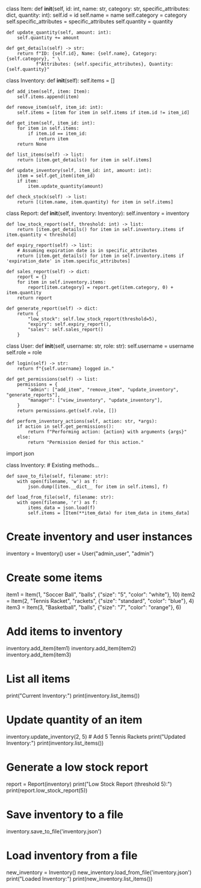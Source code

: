 class Item:
    def __init__(self, id: int, name: str, category: str, specific_attributes: dict, quantity: int):
        self.id = id
        self.name = name
        self.category = category
        self.specific_attributes = specific_attributes
        self.quantity = quantity

    def update_quantity(self, amount: int):
        self.quantity += amount

    def get_details(self) -> str:
        return f"ID: {self.id}, Name: {self.name}, Category: {self.category}, " \
               f"Attributes: {self.specific_attributes}, Quantity: {self.quantity}"
class Inventory:
    def __init__(self):
        self.items = []

    def add_item(self, item: Item):
        self.items.append(item)

    def remove_item(self, item_id: int):
        self.items = [item for item in self.items if item.id != item_id]

    def get_item(self, item_id: int):
        for item in self.items:
            if item.id == item_id:
                return item
        return None

    def list_items(self) -> list:
        return [item.get_details() for item in self.items]

    def update_inventory(self, item_id: int, amount: int):
        item = self.get_item(item_id)
        if item:
            item.update_quantity(amount)

    def check_stock(self) -> list:
        return [(item.name, item.quantity) for item in self.items]
class Report:
    def __init__(self, inventory: Inventory):
        self.inventory = inventory

    def low_stock_report(self, threshold: int) -> list:
        return [item.get_details() for item in self.inventory.items if item.quantity < threshold]

    def expiry_report(self) -> list:
        # Assuming expiration date is in specific_attributes
        return [item.get_details() for item in self.inventory.items if 'expiration_date' in item.specific_attributes]

    def sales_report(self) -> dict:
        report = {}
        for item in self.inventory.items:
            report[item.category] = report.get(item.category, 0) + item.quantity
        return report

    def generate_report(self) -> dict:
        return {
            "low_stock": self.low_stock_report(threshold=5),
            "expiry": self.expiry_report(),
            "sales": self.sales_report()
        }
class User:
    def __init__(self, username: str, role: str):
        self.username = username
        self.role = role

    def login(self) -> str:
        return f"{self.username} logged in."

    def get_permissions(self) -> list:
        permissions = {
            "admin": ["add_item", "remove_item", "update_inventory", "generate_reports"],
            "manager": ["view_inventory", "update_inventory"],
        }
        return permissions.get(self.role, [])

    def perform_inventory_actions(self, action: str, *args):
        if action in self.get_permissions():
            return f"Performing action: {action} with arguments {args}"
        else:
            return "Permission denied for this action."
import json

class Inventory:
    # Existing methods...

    def save_to_file(self, filename: str):
        with open(filename, 'w') as f:
            json.dump([item.__dict__ for item in self.items], f)

    def load_from_file(self, filename: str):
        with open(filename, 'r') as f:
            items_data = json.load(f)
            self.items = [Item(**item_data) for item_data in items_data]
# Create inventory and user instances
inventory = Inventory()
user = User("admin_user", "admin")

# Create some items
item1 = Item(1, "Soccer Ball", "balls", {"size": "5", "color": "white"}, 10)
item2 = Item(2, "Tennis Racket", "rackets", {"size": "standard", "color": "blue"}, 4)
item3 = Item(3, "Basketball", "balls", {"size": "7", "color": "orange"}, 6)

# Add items to inventory
inventory.add_item(item1)
inventory.add_item(item2)
inventory.add_item(item3)

# List all items
print("Current Inventory:")
print(inventory.list_items())

# Update quantity of an item
inventory.update_inventory(2, 5)  # Add 5 Tennis Rackets
print("Updated Inventory:")
print(inventory.list_items())

# Generate a low stock report
report = Report(inventory)
print("Low Stock Report (threshold 5):")
print(report.low_stock_report(5))

# Save inventory to a file
inventory.save_to_file('inventory.json')

# Load inventory from a file
new_inventory = Inventory()
new_inventory.load_from_file('inventory.json')
print("Loaded Inventory:")
print(new_inventory.list_items())
